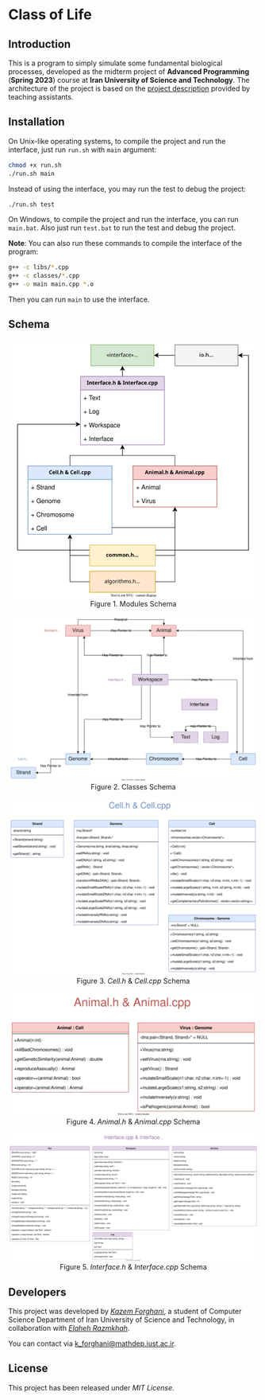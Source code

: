 # Class of Life

## Introduction

This is a program to simply simulate some fundamental biological processes, developed as the midterm project of **Advanced Programming** (**Spring 2023**) course at **Iran University of Science and Technology**. The architecture of the project is based on the [project description](schema/description.pdf) provided by teaching assistants.

## Installation

On Unix-like operating systems, to compile the project and run the interface, just run `run.sh` with `main` argument:

```bash
chmod +x run.sh
./run.sh main
```

Instead of using the interface, you may run the test to debug the project:

```bash
./run.sh test
```

On Windows, to compile the project and run the interface, you can run `main.bat`. Also just run `test.bat` to run the test and debug the project.

**Note**: You can also run these commands to compile the interface of the program:

```bash
g++ -c libs/*.cpp
g++ -c classes/*.cpp
g++ -o main main.cpp *.o
```

Then you can run `main` to use the interface.

## Schema

<p align="center">
    <img src=schema/modules.drawio.svg><br>
    <span>Figure 1. Modules Schema</span>
</p>

<p align="center">
    <img src=schema/classes.drawio.svg>
    <span>Figure 2. Classes Schema</span>
</p>

<p align="center">
    <img src=schema/classes/Cell.drawio.svg>
    <span>Figure 3. <i>Cell.h</i> & <i>Cell.cpp</i> Schema</span>
</p>

<p align="center">
    <img src=schema/classes/Animal.drawio.svg>
    <span>Figure 4. <i>Animal.h</i> & <i>Animal.cpp</i> Schema</span>
</p>

<p align="center">
    <img src=schema/classes/Interface.drawio.svg>
    <span>Figure 5. <i>Interface.h</i> & <i>Interface.cpp</i> Schema</span>
</p>

## Developers

This project was developed by [*Kazem Forghani*](https://github.com/k-forghani), a student of Computer Science Department of Iran University of Science and Technology, in collaboration with [*Elaheh Razmkhah*](https://github.com/ELrzm).

You can contact via k_forghani@mathdep.iust.ac.ir.

## License

This project has been released under *MIT License*.